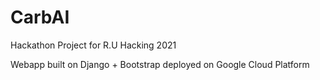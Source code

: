 # CarbAI
Hackathon Project for R.U Hacking 2021

Webapp built on Django + Bootstrap deployed on Google Cloud Platform
